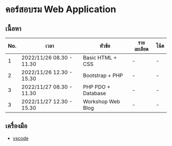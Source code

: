 # คอร์สอบรม Web Application

## เนื้อหา

| No. | เวลา | หัวข้อ | รายละเอียด | โน้ต |
| ------ | ------ |------ |------ |------ |
| 1 | 2022/11/26 08.30 - 11.30 | Basic HTML + CSS | - | - |
| 2 | 2022/11/26 12.30 - 15.30 | Bootstrap + PHP | - | - |
| 3 | 2022/11/27 08.30 - 11.30 | PHP PDO + Database | - | - |
| 3 | 2022/11/27 12.30 - 15.30 | Workshop Web Blog | - | - |

## เครื่องมือ

- [vscode](https://code.visualstudio.com/)
